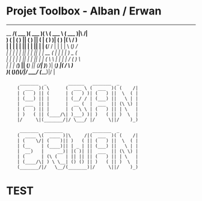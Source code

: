 # Projet Toolbox - Alban / Erwan

_________ _______  _______  _        ______   _______            
\__   __/(  ___  )(  ___  )( \      (  ___ \ (  ___  )|\     /|  
   ) (   | (   ) || (   ) || (      | (   ) )| (   ) |( \   / )  
   | |   | |   | || |   | || |      | (__/ / | |   | | \ (_) /   
   | |   | |   | || |   | || |      |  __ (  | |   | |  ) _ (    
   | |   | |   | || |   | || |      | (  \ \ | |   | | / ( ) \   
   | |   | (___) || (___) || (____/\| )___) )| (___) |( /   \ )  
   )_(   (_______)(_______)(_______/|/ \___/ (_______)|/     \|  
                                                                 
         _______  _        ______   _______  _                   
        (  ___  )( \      (  ___ \ (  ___  )( (    /|            
        | (   ) || (      | (   ) )| (   ) ||  \  ( |            
        | (___) || |      | (__/ / | (___) ||   \ | |            
        |  ___  || |      |  __ (  |  ___  || (\ \) |            
        | (   ) || |      | (  \ \ | (   ) || | \   |            
        | )   ( || (____/\| )___) )| )   ( || )  \  |            
        |/     \|(_______/|/ \___/ |/     \||/    )_)            
                                                                 
         _______  _______           _______  _                   
        (  ____ \(  ____ )|\     /|(  ___  )( (    /|            
        | (    \/| (    )|| )   ( || (   ) ||  \  ( |            
        | (__    | (____)|| | _ | || (___) ||   \ | |            
        |  __)   |     __)| |( )| ||  ___  || (\ \) |            
        | (      | (\ (   | || || || (   ) || | \   |            
        | (____/\| ) \ \__| () () || )   ( || )  \  |            
        (_______/|/   \__/(_______)|/     \||/    )_)            
                                                                 
                                                                                            

 # TEST
